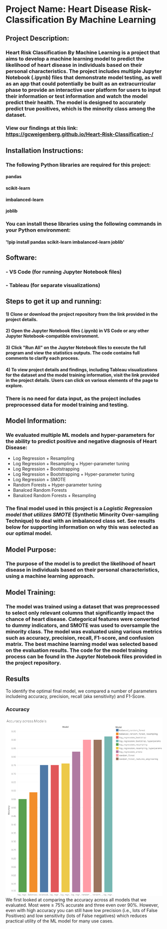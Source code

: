 # Project Name: Heart Disease Risk-Classification By Machine Learning

## Project Description:

### Heart Risk Classification By Machine Learning is a project that aims to develop a machine learning model to predict the likelihood of heart disease in individuals based on their personal characteristics. The project includes multiple Jupyter Notebook (.ipynb) files that demonstrate model testing, as well as an app that could potentially be built as an extracurricular phase to provide an interactive user platform for users to input their information or test information and watch the model predict their health. The model is designed to accurately predict true positives, which is the minority class among the dataset.

### View our findings at this link: https://gcweigenberg.github.io/Heart-Risk-Classification-/

## Installation Instructions:

### The following Python libraries are required for this project:

#### pandas
#### scikit-learn
#### imbalanced-learn
#### joblib

### You can install these libraries using the following commands in your Python environment:

#### '!pip install pandas scikit-learn imbalanced-learn joblib'

## Software:

### - VS Code (for running Jupyter Notebook files)
### - Tableau (for separate visualizations)

## Steps to get it up and running:

#### 1) Clone or download the project repository from the link provided in the project details.
#### 2) Open the Jupyter Notebook files (.ipynb) in VS Code or any other Jupyter Notebook-compatible environment.
#### 3) Click "Run All" on the Jupyter Notebook files to execute the full program and view the statistics outputs. The code contains full comments to clarify each process.
#### 4) To view project details and findings, including Tableau visualizations for the dataset and the model training information, visit the link provided in the project details. Users can click on various elements of the page to explore.

### There is no need for data input, as the project includes preprocessed data for model training and testing.

## Model Information:

### We evaluated multiple ML models and hyper-parameters for the ability to predict positive and negative diagnosis of Heart Disease: 

* Log Regression + Resampling
* Log Regression + Resampling + Hyper-parameter tuning
* Log Regression + Bootstrapping 
* Log Regression + Bootstrapping + Hyper-parameter tuning
* Log Regression + SMOTE
* Random Forests +  Hyper-parameter tuning
* Banalced Random Forests
* Banalced Random Forests + Resampling

### The final model used in this project is a *Logistic Regression model that utilizes SMOTE* (Synthetic Minority Over-sampling Technique) to deal with an imbalanced class set. See results below for supporting information on why this was selected as our optimal model. 

## Model Purpose:

### The purpose of the model is to predict the likelihood of heart disease in individuals based on their personal characteristics, using a machine learning approach.

## Model Training:

### The model was trained using a dataset that was preprocessed to select only relevant columns that significantly impact the chance of heart disease. Categorical features were converted to dummy indicators, and SMOTE was used to oversample the minority class. The model was evaluated using various metrics such as accuracy, precision, recall, F1-score, and confusion matrix. The best machine learning model was selected based on the evaluation results. The code for the model training process can be found in the Jupyter Notebook files provided in the project repository.

## Results 
To identify the optimal final model, we compared a number of parameters includeing accuracy, precision, recall (aka sensitivity) and F1-Score. 

### Accuracy 
![](https://github.com/GCweigenberg/Heart-Risk-Classification-/blob/main/images/ML_resutls/individual_photos/Accuracy%20across%20Models.png)
We first looked at comparing the accuracy across all models that we evaluated. Most were ≥ 75% accurate and three even over 90%. However, even with high accuracy you can still have low precision (i.e., lots of False Positives) and low sensitivity (lots of False negatives) which reduces practical utility of the ML model for many use cases. 
